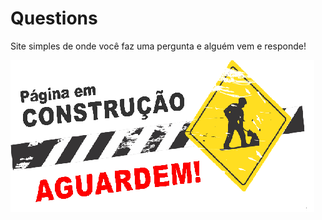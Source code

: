 # Questions

Site simples de onde você faz uma pergunta e alguém vem e responde!

![Em consrução](https://github.com/GustavoGomesDias/questions/blob/main/public/img/readme-construct.png)